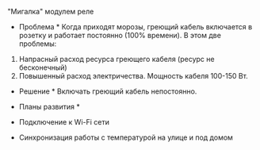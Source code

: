 "Мигалка" модулем реле

* Проблема *
Когда приходят морозы, греющий кабель включается в розетку и работает постоянно (100% времени).
В этом две проблемы:
1) Напрасный расход ресурса греющего кабеля (ресурс не бесконечный)
2) Повышенный расход электричества. Мощность кабеля 100-150 Вт.

* Решение *
Включать греющий кабель непостоянно.

* Планы развития *
* Подключение к Wi-Fi сети
* Синхронизация работы с температурой на улице и под домом
